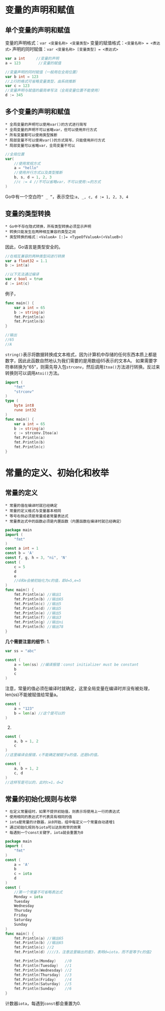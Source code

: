 变量的声明和赋值
===========================

单个变量的声明和赋值
---------------------------

变量的声明格式：`var <变量名称> <变量类型>`
变量的赋值格式：`<变量名称> = <表达式>`
声明的同时赋值：`var <变量名称> [变量类型] = <表达式>`
```go
var a int     //变量的声明
a = 123        //变量的赋值

//变量声明的同时赋值（一般用在全局位置）
var b int = 123
//上行的格式可省略变量类型，由系统推断
var c = 123
//变量声明与赋值的最简单写法（全局变量位置不能使用）
d := 345
```

多个变量的声明和赋值
----------------------------

	* 全局变量的声明可以使用var()的方式进行简写
	* 全局变量的声明不可以省略var，但可以使用并行方式
	* 所有变量都可以使用类型推断
	* 局部变量不可以使用var()的方式简写，只能使用并行方式
	* 局部变量可以省略var，全局变量不可以
```go
//全局位置
var(
    //使用常规方式
    a = "hello"
    //使用并行方式以及类型推断
    b, s, d = 1, 2, 3
    //c := 4 //不可以省略var，不可以使用:=的方式
)
```


Go中有一个空白符`“ _ ”`，表示空位:`a, _, c, d := 1, 2, 3, 4`


变量的类型转换
-------------------------------

	* Go中不存在隐式转换，所有类型转换必须显示声明
	* 转换只能发生在两种相互兼容的类型之间
	* 类型转换的格式：<ValueA> [:]= <TypeOfValueA>(<ValueB>)


因此，Go语言是类型安全的。

```go
//在相互兼容的两种类型间进行转换
var a float32 = 1.1
b := int(a)

//以下无法通过编译
var c bool = true
d := int(c)
```

例子，
```go
func main() {
    var a int = 65
    b := string(a)
    fmt.Println(a)
    fmt.Println(b)
}

//输出
//65
//A
```
`string()`表示将数据转换成文本格式，因为计算机中存储的任何东西本质上都是数字，因此此函数自然地认为我们需要的是用数组65表示的文本A。
如果需要字符串转换为"65"，则需先导入包`strconv`，然后调用`Itoa()`方法进行转换。反过来转换则可以调用`Atoi()`方法。
```go
import (
    "fmt"
    "strconv"
)
type (
    byte int8
    rune int32
)
func main() {
    var a int = 65
    b := string(a)
    c := strconv.Itoa(a)
    fmt.Println(a)
    fmt.Println(b)
    fmt.Println(c)
}
```

常量的定义、初始化和枚举
================================

常量的定义
--------------------------------

	* 常量的值在编译时就已经确定
	* 常量的定义格式与变量基本相同
	* 等号右侧必须是常量或者常量表达式
	* 常量表达式中的函数必须是内置函数（内置函数在编译时就已经确定）

```go
package main
import (
    "fmt"
)
const a int = 1
const b = 'A'
const f, g, h = 3, "ni", 'N'
const (
    c = 5
    d
    e
    //d和e会被初始化为c的值，即d=5,e=5
)
func main() {
    fmt.Println(a) //输出1
    fmt.Println(b) //输出65
    fmt.Println(c) //输出5
    fmt.Println(d) //输出5
    fmt.Println(e) //输出5
    fmt.Println(f) //输出3
    fmt.Println(g) //输出ni
    fmt.Println(h) //输出78
}
```
 **几个需要注意的细节:**
1.
```go
var ss = "abc"

const (
    a = len(ss) //编译报错：const initializer must be constant
    b
    c
)
```
注意，常量的值必须在编译时就确定，这里全局变量在编译时并没有被处理，len(ss)不能被赋值给常量a。
```go
const (
    a = "123"
    b = len(a) //这个是可以的
)
```
2.
```go
const (
    a, b = 1, 2
    c
)
//这里编译会报错，c不能确定被赋于a的值，还是b的值。

const (
    a, b = 1, 2
    c, d
)
//这样写是可以的，此时c=1，d=2
```

常量的初始化规则与枚举
--------------------------------

	* 在定义常量组时，如果不提供初始值，则表示将使用上一行的表达式
	* 使用相同的表达式不代表具有相同的值
	* iota是常量的计数器，从0开始，组中每定义一个常量自动递增1
	* 通过初始化规则与iota可以达到枚举的效果
	* 每遇到一个const关键字，iota就会重置为0

```go
package main
import (
    "fmt"
)
const (
    a = 'A'
    b
    c = iota
    d
)
const (
    //第一个常量不可省略表达式
    Monday = iota
    Tuesday
    Wednesday
    Thursday
    Friday
    Saturday
    Sunday
)
func main() {
    fmt.Println(a) //输出65
    fmt.Println(b) //输出65
    fmt.Println(c) //2
    fmt.Println(d) ////3，注意这里输出的是3，表明d=iota，而不是等于c的值2

    fmt.Println(Monday)    //0
    fmt.Println(Tuesday)   //1
    fmt.Println(Wednesday) //2
    fmt.Println(Thursday)  //3
    fmt.Println(Friday)    //4
    fmt.Println(Saturday)  //5
    fmt.Println(Sunday)    //6
}
```

计数器`iota`，每遇到`const`都会重置为0.
